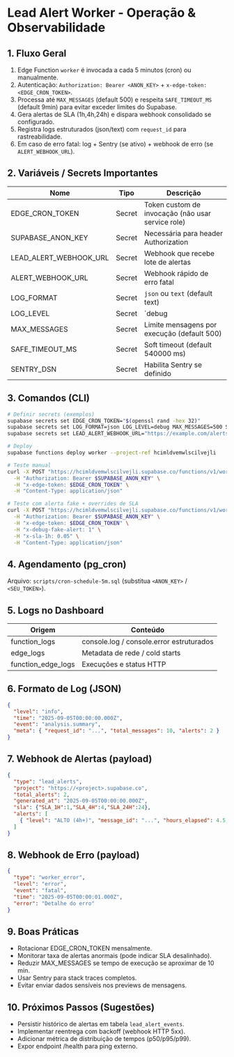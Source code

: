 # Lead Alert Worker - Operação & Observabilidade

## 1. Fluxo Geral
1. Edge Function `worker` é invocada a cada 5 minutos (cron) ou manualmente.
2. Autenticação: `Authorization: Bearer <ANON_KEY>` + `x-edge-token: <EDGE_CRON_TOKEN>`.
3. Processa até `MAX_MESSAGES` (default 500) e respeita `SAFE_TIMEOUT_MS` (default 9min) para evitar exceder limites do Supabase.
4. Gera alertas de SLA (1h,4h,24h) e dispara webhook consolidado se configurado.
5. Registra logs estruturados (json/text) com `request_id` para rastreabilidade.
6. Em caso de erro fatal: log + Sentry (se ativo) + webhook de erro (se `ALERT_WEBHOOK_URL`).

## 2. Variáveis / Secrets Importantes
| Nome | Tipo | Descrição |
|------|------|-----------|
| EDGE_CRON_TOKEN | Secret | Token custom de invocação (não usar service role) |
| SUPABASE_ANON_KEY | Secret | Necessária para header Authorization |
| LEAD_ALERT_WEBHOOK_URL | Secret | Webhook que recebe lote de alertas |
| ALERT_WEBHOOK_URL | Secret | Webhook rápido de erro fatal |
| LOG_FORMAT | Secret | `json` ou `text` (default text) |
| LOG_LEVEL | Secret | `debug|info|warn|error` (default info) |
| MAX_MESSAGES | Secret | Limite mensagens por execução (default 500) |
| SAFE_TIMEOUT_MS | Secret | Soft timeout (default 540000 ms) |
| SENTRY_DSN | Secret | Habilita Sentry se definido |

## 3. Comandos (CLI)
```bash
# Definir secrets (exemplos)
supabase secrets set EDGE_CRON_TOKEN="$(openssl rand -hex 32)"
supabase secrets set LOG_FORMAT=json LOG_LEVEL=debug MAX_MESSAGES=500 SAFE_TIMEOUT_MS=540000
supabase secrets set LEAD_ALERT_WEBHOOK_URL="https://example.com/alerts"

# Deploy
supabase functions deploy worker --project-ref hcimldvemwlscilvejli

# Teste manual
curl -X POST "https://hcimldvemwlscilvejli.supabase.co/functions/v1/worker" \
  -H "Authorization: Bearer $SUPABASE_ANON_KEY" \
  -H "x-edge-token: $EDGE_CRON_TOKEN" \
  -H "Content-Type: application/json"

# Teste com alerta fake + overrides de SLA
curl -X POST "https://hcimldvemwlscilvejli.supabase.co/functions/v1/worker" \
  -H "Authorization: Bearer $SUPABASE_ANON_KEY" \
  -H "x-edge-token: $EDGE_CRON_TOKEN" \
  -H "x-debug-fake-alert: 1" \
  -H "x-sla-1h: 0.05" \
  -H "Content-Type: application/json"
```

## 4. Agendamento (pg_cron)
Arquivo: `scripts/cron-schedule-5m.sql` (substitua `<ANON_KEY>` / `<SEU_TOKEN>`).

## 5. Logs no Dashboard
| Origem | Conteúdo |
|--------|----------|
| function_logs | console.log / console.error estruturados |
| edge_logs | Metadata de rede / cold starts |
| function_edge_logs | Execuções e status HTTP |

## 6. Formato de Log (JSON)
```json
{
  "level": "info",
  "time": "2025-09-05T00:00:00.000Z",
  "event": "analysis.summary",
  "meta": { "request_id": "...", "total_messages": 10, "alerts": 2 }
}
```

## 7. Webhook de Alertas (payload)
```json
{
  "type": "lead_alerts",
  "project": "https://<project>.supabase.co",
  "total_alerts": 2,
  "generated_at": "2025-09-05T00:00:00.000Z",
  "sla": {"SLA_1H":1,"SLA_4H":4,"SLA_24H":24},
  "alerts": [
    { "level": "ALTO (4h+)", "message_id": "...", "hours_elapsed": 4.5, "preview": "..." }
  ]
}
```

## 8. Webhook de Erro (payload)
```json
{
  "type": "worker_error",
  "level": "error",
  "event": "fatal",
  "time": "2025-09-05T00:00:01.000Z",
  "error": "Detalhe do erro"
}
```

## 9. Boas Práticas
- Rotacionar EDGE_CRON_TOKEN mensalmente.
- Monitorar taxa de alertas anormais (pode indicar SLA desalinhado).
- Reduzir MAX_MESSAGES se tempo de execução se aproximar de 10 min.
- Usar Sentry para stack traces completos.
- Evitar enviar dados sensíveis nos previews de mensagens.

## 10. Próximos Passos (Sugestões)
- Persistir histórico de alertas em tabela `lead_alert_events`.
- Implementar reentrega com backoff (webhook HTTP 5xx).
- Adicionar métrica de distribuição de tempos (p50/p95/p99).
- Expor endpoint /health para ping externo.
